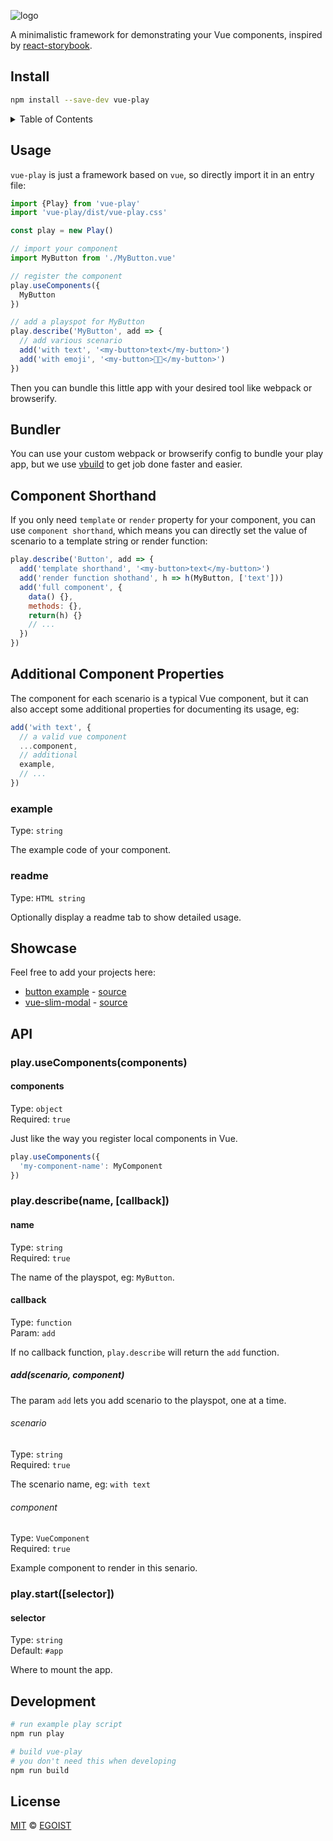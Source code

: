 ![logo](./media/logo.png)

A minimalistic framework for demonstrating your Vue components, inspired by [react-storybook](https://github.com/kadirahq/react-storybook).

## Install

```bash
npm install --save-dev vue-play
```

<details><summary>Table of Contents</summary>

<!-- toc -->

- [Usage](#usage)
- [Bundler](#bundler)
- [Component Shorthand](#component-shorthand)
- [Additional Component Properties](#additional-component-properties)
  * [example](#example)
  * [readme](#readme)
- [Showcase](#showcase)
- [API](#api)
  * [play.useComponents(components)](#playusecomponentscomponents)
    + [components](#components)
  * [play.describe(name, [callback])](#playdescribename-callback)
    + [name](#name)
    + [callback](#callback)
      - [add(scenario, component)](#addscenario-component)
        * [scenario](#scenario)
        * [component](#component)
  * [play.start([selector])](#playstartselector)
    + [selector](#selector)
- [Development](#development)
- [License](#license)

<!-- tocstop -->

</details>

## Usage

`vue-play` is just a framework based on `vue`, so directly import it in an entry file:

```js
import {Play} from 'vue-play'
import 'vue-play/dist/vue-play.css'

const play = new Play()

// import your component
import MyButton from './MyButton.vue'

// register the component
play.useComponents({
  MyButton
})

// add a playspot for MyButton
play.describe('MyButton', add => {
  // add various scenario
  add('with text', '<my-button>text</my-button>')
  add('with emoji', '<my-button>🌟🤔</my-button>')
})
```

Then you can bundle this little app with your desired tool like webpack or browserify.

## Bundler

You can use your custom webpack or browserify config to bundle your play app, but we use [vbuild](https://vbuild.js.org/) to get job done faster and easier.

## Component Shorthand

If you only need `template` or `render` property for your component, you can use `component shorthand`, which means you can directly set the value of scenario to a template string or render function:

```js
play.describe('Button', add => {
  add('template shorthand', '<my-button>text</my-button>')
  add('render function shothand', h => h(MyButton, ['text']))
  add('full component', {
    data() {},
    methods: {},
    return(h) {}
    // ...
  })
})
```

## Additional Component Properties

The component for each scenario is a typical Vue component, but it can also accept some additional properties for documenting its usage, eg:

```js
add('with text', {
  // a valid vue component
  ...component,
  // additional
  example,
  // ...
})
```

### example

Type: `string`

The example code of your component.

### readme

Type: `HTML string`

Optionally display a readme tab to show detailed usage.

## Showcase

Feel free to add your projects here:

- [button example](http://vue-play-button.surge.sh/#/) - [source](https://github.com/vue-play/vue-play/tree/master/playspot)
- [vue-slim-modal](https://egoistian.com/vue-slim-modal/#/) - [source](https://github.com/egoist/vue-slim-modal/tree/master/playspot)

## API

### play.useComponents(components)

#### components

Type: `object`<br>
Required: `true`

Just like the way you register local components in Vue.

```js
play.useComponents({
  'my-component-name': MyComponent
})
```

### play.describe(name, [callback])

#### name

Type: `string`<br>
Required: `true`

The name of the playspot, eg: `MyButton`.

#### callback

Type: `function`<br>
Param: `add`

If no callback function, `play.describe` will return the `add` function.

##### add(scenario, component)

The param `add` lets you add scenario to the playspot, one at a time.

###### scenario

Type: `string`<br>
Required: `true`

The scenario name, eg: `with text`

###### component

Type: `VueComponent`<br>
Required: `true`

Example component to render in this senario.

### play.start([selector])

#### selector

Type: `string`<br>
Default: `#app`

Where to mount the app.

## Development

```bash
# run example play script
npm run play

# build vue-play
# you don't need this when developing
npm run build
```

## License

[MIT](https://egoist.mit-license.org) &copy; [EGOIST](https://github.com/egoist)

